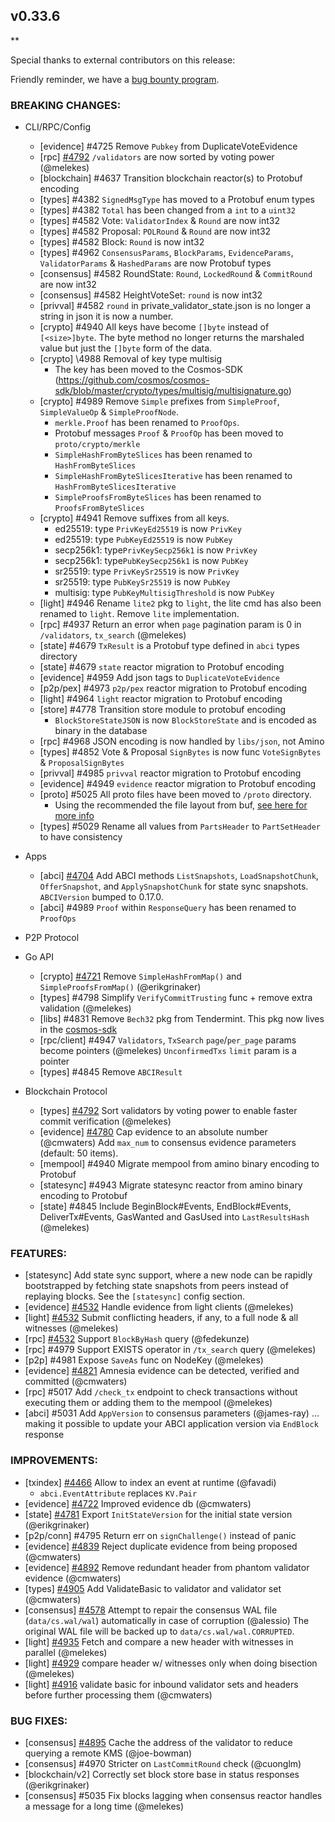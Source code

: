 ## v0.33.6

\*\*

Special thanks to external contributors on this release:

Friendly reminder, we have a [bug bounty program](https://hackerone.com/tendermint).

### BREAKING CHANGES:

- CLI/RPC/Config

  - [evidence] \#4725 Remove `Pubkey` from DuplicateVoteEvidence
  - [rpc] [\#4792](https://github.com/tendermint/tendermint/pull/4792) `/validators` are now sorted by voting power (@melekes)
  - [blockchain] \#4637 Transition blockchain reactor(s) to Protobuf encoding
  - [types] \#4382  `SignedMsgType` has moved to a Protobuf enum types
  - [types] \#4382 `Total` has been changed from a `int` to a `uint32`
  - [types] \#4582 Vote: `ValidatorIndex` & `Round` are now int32
  - [types] \#4582 Proposal: `POLRound` & `Round` are now int32
  - [types] \#4582 Block: `Round` is now int32
  - [types] \#4962 `ConsensusParams`, `BlockParams`, `EvidenceParams`, `ValidatorParams` & `HashedParams` are now Protobuf types
  - [consensus] \#4582 RoundState: `Round`, `LockedRound` & `CommitRound` are now int32
  - [consensus] \#4582 HeightVoteSet: `round` is now int32
  - [privval] \#4582 `round` in private_validator_state.json is no longer a string in json it is now a number.
  - [crypto] \#4940 All keys have become `[]byte` instead of `[<size>]byte`. The byte method no longer returns the marshaled value but just the `[]byte` form of the data.
  - [crypto] \4988 Removal of key type multisig
    - The key has been moved to the Cosmos-SDK (https://github.com/cosmos/cosmos-sdk/blob/master/crypto/types/multisig/multisignature.go)
  - [crypto] \#4989 Remove `Simple` prefixes from `SimpleProof`, `SimpleValueOp` & `SimpleProofNode`.
      - `merkle.Proof` has been renamed to `ProofOps`.
      - Protobuf messages `Proof` & `ProofOp` has been moved to `proto/crypto/merkle`
      - `SimpleHashFromByteSlices` has been renamed to `HashFromByteSlices`
      - `SimpleHashFromByteSlicesIterative` has been renamed to `HashFromByteSlicesIterative`
      - `SimpleProofsFromByteSlices` has been renamed to `ProofsFromByteSlices`
  - [crypto] \#4941 Remove suffixes from all keys.
    - ed25519: type `PrivKeyEd25519` is now `PrivKey`
    - ed25519: type `PubKeyEd25519` is now `PubKey`
    - secp256k1: type`PrivKeySecp256k1` is now `PrivKey`
    - secp256k1: type`PubKeySecp256k1` is now `PubKey`
    - sr25519: type `PrivKeySr25519` is now `PrivKey`
    - sr25519: type `PubKeySr25519` is now `PubKey`
    - multisig: type `PubKeyMultisigThreshold` is now `PubKey`
  - [light] \#4946 Rename `lite2` pkg to `light`, the lite cmd has also been renamed to `light`. Remove `lite` implementation.
  - [rpc] \#4937 Return an error when `page` pagination param is 0 in `/validators`, `tx_search` (@melekes)
  - [state] \#4679 `TxResult` is a Protobuf type defined in `abci` types directory
  - [state] \#4679 `state` reactor migration to Protobuf encoding
  - [evidence] \#4959 Add json tags to `DuplicateVoteEvidence`
  - [p2p/pex] \#4973 `p2p/pex` reactor migration to Protobuf encoding
  - [light] \#4964 `light` reactor migration to Protobuf encoding
  - [store] \#4778 Transition store module to protobuf encoding
    - `BlockStoreStateJSON` is now `BlockStoreState` and is encoded as binary in the database
  - [rpc] \#4968 JSON encoding is now handled by `libs/json`, not Amino
  - [types] \#4852 Vote & Proposal `SignBytes` is now func `VoteSignBytes` & `ProposalSignBytes`
  - [privval] \#4985 `privval` reactor migration to Protobuf encoding
  - [evidence] \#4949 `evidence` reactor migration to Protobuf encoding
  - [proto] \#5025 All proto files have been moved to `/proto` directory. 
    - Using the recommended the file layout from buf, [see here for more info](https://buf.build/docs/lint-checkers#file_layout)
  - [types] \#5029 Rename all values from `PartsHeader` to `PartSetHeader` to have consistency

- Apps

  - [abci] [\#4704](https://github.com/tendermint/tendermint/pull/4704) Add ABCI methods `ListSnapshots`, `LoadSnapshotChunk`, `OfferSnapshot`, and `ApplySnapshotChunk` for state sync snapshots. `ABCIVersion` bumped to 0.17.0.
  - [abci] \#4989 `Proof` within `ResponseQuery` has been renamed to `ProofOps`

- P2P Protocol

- Go API

  - [crypto] [\#4721](https://github.com/tendermint/tendermint/pull/4721) Remove `SimpleHashFromMap()` and `SimpleProofsFromMap()` (@erikgrinaker)
  - [types] \#4798 Simplify `VerifyCommitTrusting` func + remove extra validation (@melekes)
  - [libs] \#4831 Remove `Bech32` pkg from Tendermint. This pkg now lives in the [cosmos-sdk](https://github.com/cosmos/cosmos-sdk/tree/4173ea5ebad906dd9b45325bed69b9c655504867/types/bech32)
  - [rpc/client] \#4947 `Validators`, `TxSearch` `page`/`per_page` params become pointers (@melekes)
    `UnconfirmedTxs` `limit` param is a pointer
  - [types] \#4845 Remove `ABCIResult`

- Blockchain Protocol

  - [types] [\#4792](https://github.com/tendermint/tendermint/pull/4792) Sort validators by voting power to enable faster commit verification (@melekes)
  - [evidence] [\#4780](https://github.com/tendermint/tendermint/pull/4780) Cap evidence to an absolute number (@cmwaters)
    Add `max_num` to consensus evidence parameters (default: 50 items).
  - [mempool] \#4940 Migrate mempool from amino binary encoding to Protobuf
  - [statesync] \#4943 Migrate statesync reactor from amino binary encoding to Protobuf
  - [state] \#4845 Include BeginBlock#Events, EndBlock#Events, DeliverTx#Events, GasWanted and GasUsed into `LastResultsHash` (@melekes)

### FEATURES:

- [statesync] Add state sync support, where a new node can be rapidly bootstrapped by fetching state snapshots from peers instead of replaying blocks. See the `[statesync]` config section.
- [evidence] [\#4532](https://github.com/tendermint/tendermint/pull/4532) Handle evidence from light clients (@melekes)
- [light] [\#4532](https://github.com/tendermint/tendermint/pull/4532) Submit conflicting headers, if any, to a full node & all witnesses (@melekes)
- [rpc] [\#4532](https://github.com/tendermint/tendermint/pull/4923) Support `BlockByHash` query (@fedekunze)
- [rpc] \#4979 Support EXISTS operator in `/tx_search` query (@melekes)
- [p2p] \#4981 Expose `SaveAs` func on NodeKey (@melekes)
- [evidence] [#4821](https://github.com/tendermint/tendermint/pull/4821) Amnesia evidence can be detected, verified and committed (@cmwaters)
- [rpc] \#5017 Add `/check_tx` endpoint to check transactions without executing them or adding them to the mempool (@melekes)
- [abci] \#5031 Add `AppVersion` to consensus parameters (@james-ray)
  ... making it possible to update your ABCI application version via `EndBlock` response

### IMPROVEMENTS:

- [txindex] [\#4466](https://github.com/tendermint/tendermint/pull/4466) Allow to index an event at runtime (@favadi)
  - `abci.EventAttribute` replaces `KV.Pair`
- [evidence] [\#4722](https://github.com/tendermint/tendermint/pull/4722) Improved evidence db (@cmwaters)
- [state] [\#4781](https://github.com/tendermint/tendermint/pull/4781) Export `InitStateVersion` for the initial state version (@erikgrinaker)
- [p2p/conn] \#4795 Return err on `signChallenge()` instead of panic
- [evidence] [\#4839](https://github.com/tendermint/tendermint/pull/4839) Reject duplicate evidence from being proposed (@cmwaters)
- [evidence] [\#4892](https://github.com/tendermint/tendermint/pull/4892) Remove redundant header from phantom validator evidence (@cmwaters)
- [types] [\#4905](https://github.com/tendermint/tendermint/pull/4905) Add ValidateBasic to validator and validator set (@cmwaters)
- [consensus] [\#4578](https://github.com/tendermint/tendermint/issues/4578) Attempt to repair the consensus WAL file (`data/cs.wal/wal`) automatically in case of corruption (@alessio)
  The original WAL file will be backed up to `data/cs.wal/wal.CORRUPTED`.
- [light] [\#4935](https://github.com/tendermint/tendermint/pull/4935) Fetch and compare a new header with witnesses in parallel (@melekes)
- [light] [\#4929](https://github.com/tendermint/tendermint/pull/4929) compare header w/ witnesses only when doing bisection (@melekes)
- [light] [\#4916](https://github.com/tendermint/tendermint/pull/4916) validate basic for inbound validator sets and headers before further processing them (@cmwaters)

### BUG FIXES:

- [consensus] [\#4895](https://github.com/tendermint/tendermint/pull/4895) Cache the address of the validator to reduce querying a remote KMS (@joe-bowman)
- [consensus] \#4970 Stricter on `LastCommitRound` check (@cuonglm)
- [blockchain/v2] Correctly set block store base in status responses (@erikgrinaker)
- [consensus] \#5035 Fix blocks lagging when consensus reactor handles a message for a long time (@melekes)

